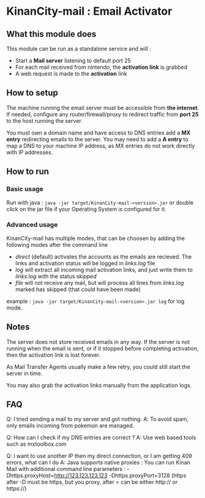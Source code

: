 # KinanCity-mail : Email Activator

## What this module does

This module can be run as a standalone service and will :

- Start a **Mail server** listening to default port 25
- For each mail received from nintendo, the **activation link** is grabbed
- A web request is made to the **activation** link

## How to setup

The machine running the email server must be accessible from **the internet**.
If needed, configure any router/firewall/proxy to redirect traffic from **port 25** to the host running the server.

You must own a domain name and have access to DNS entries
add a **MX entry** redirecting emails to the server.
You may need to add a **A entry** to map a DNS to your machine IP address, as MX entries do not work directly with IP addresses.

## How to run

### Basic usage

Run with java : `java -jar target/KinanCity-mail-<version>.jar` or double click on the jar file if your Operating System is configured for it.

### Advanced usage

KinanCity-mail has multiple modes, that can be choosen by adding the following modes after the command line

- *direct* (default) activates the accounts as the emails are recieved. The links and activation status will be logged in *links.log* file
- *log* will extract all incoming mail activation links, and just write them to *links.log* with the status *skipped*
- *file* will not receive any mail, but will process all lines from *links.log* marked has skipped (that could have been made)

example : `java -jar target/KinanCity-mail-<version>.jar log` for log mode.

## Notes

The server does not store received emails in any way. If the server is not running when the email is sent, or if it stopped before completing activation, then the activation link is lost forever.

As Mail Transfer Agents usually make a few retry, you could still start the server in time.

You may also grab the activation links manually from the application logs.

## FAQ

Q: I tried sending a mail to my server and got nothing.
A: To avoid spam, only emails incoming from pokemon are managed.

Q: How can I check if my DNS entries are correct ?
A: Use web based tools such as mxtoolbox.com

Q: I want to use another IP then my direct connection, or I am getting 409 errors, what can I do
A: Java supports native proxies : You can run Kinan Mail with additional command line parameters : 
-Dhttps.proxyHost=http://123.123.123.123 -Dhttps.proxyPort=3128 
(https after -D must be https, but you proxy, after = can be either http:// or https://)
 